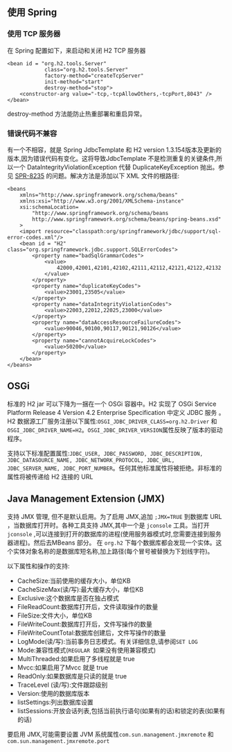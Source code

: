 ## 使用 Spring

### 使用 TCP 服务器

在 Spring 配置如下，来启动和关闭  H2 TCP 服务器

	<bean id = "org.h2.tools.Server"
	            class="org.h2.tools.Server"
	            factory-method="createTcpServer"
	            init-method="start"
	            destroy-method="stop">
	    <constructor-arg value="-tcp,-tcpAllowOthers,-tcpPort,8043" />
	</bean>

destroy-method 方法能防止热重部署和重启异常。

### 错误代码不兼容

有一个不相容，就是 Spring JdbcTemplate 和 H2 version 1.3.154版本及更新的版本,因为错误代码有变化。这将导致JdbcTemplate 不是检测重复的关键条件,所以一个 DataIntegrityViolationException 代替 DuplicateKeyException 抛出。参见 [SPR-8235](http://jira.spring.io/browse/SPR-8235) 的问题。解决方法是添加以下 XML 文件的根路径:

	<beans
	    xmlns="http://www.springframework.org/schema/beans"
	    xmlns:xsi="http://www.w3.org/2001/XMLSchema-instance"
	    xsi:schemaLocation=
	        "http://www.springframework.org/schema/beans
	        http://www.springframework.org/schema/beans/spring-beans.xsd"
	    >
	    <import resource="classpath:org/springframework/jdbc/support/sql-error-codes.xml"/>
	    <bean id = "H2" class="org.springframework.jdbc.support.SQLErrorCodes">
	        <property name="badSqlGrammarCodes">
	            <value>
	                42000,42001,42101,42102,42111,42112,42121,42122,42132
	            </value>
	        </property>
	        <property name="duplicateKeyCodes">
	            <value>23001,23505</value>
	        </property>
	        <property name="dataIntegrityViolationCodes">
	            <value>22003,22012,22025,23000</value>
	        </property>
	        <property name="dataAccessResourceFailureCodes">
	            <value>90046,90100,90117,90121,90126</value>
	        </property>
	        <property name="cannotAcquireLockCodes">
	            <value>50200</value>
	        </property>
	    </bean>
	</beans>

## OSGi

标准的 H2 jar 可以下降为一捆在一个 OSGi 容器中。H2 实现了  OSGi Service Platform Release 4 Version 4.2 Enterprise Specification 中定义 JDBC 服务 。H2 数据源工厂服务注册以下属性:`OSGI_JDBC_DRIVER_CLASS=org.h2.Driver` 和 `OSGI_JDBC_DRIVER_NAME=H2`。`OSGI_JDBC_DRIVER_VERSION`属性反映了版本的驱动程序。

支持以下标准配置属性:`JDBC_USER, JDBC_PASSWORD, JDBC_DESCRIPTION, JDBC_DATASOURCE_NAME, JDBC_NETWORK_PROTOCOL, JDBC_URL, JDBC_SERVER_NAME, JDBC_PORT_NUMBER`。任何其他标准属性将被拒绝。非标准的属性将被传递给 H2 连接的 URL

## Java Management Extension (JMX)

支持 JMX 管理, 但不是默认启用。为了启用 JMX,追加 `;JMX=TRUE` 到数据库 URL ，当数据库打开时。各种工具支持 JMX,其中一个是 `jconsole` 工具。当打开 `jconsole` ,可以连接到打开的数据库的进程(使用服务器模式时,您需要连接到服务器进程)。然后去MBeans  部分。 在 `org.h2` 下每个数据库都会发现一个实体。这个实体对象名称的是数据库短名称,加上路径(每个冒号被替换为下划线字符)。

以下属性和操作的支持:

* CacheSize:当前使用的缓存大小，单位KB
* CacheSizeMax(读/写):最大缓存大小，单位KB
* Exclusive:这个数据库是否在独占模式
* FileReadCount:数据库打开后，文件读取操作的数量
* FileSize:文件大小，单位KB
* FileWriteCount:数据库打开后，文件写操作的数量
* FileWriteCountTotal:数据库创建后，文件写操作的数量
* LogMode(读/写):当前事务日志模式。有关详细信息,请参阅`SET LOG`
* Mode:兼容性模式(`REGULAR `如果没有使用兼容模式)
* MultiThreaded:如果启用了多线程就是 true
* Mvcc:如果启用了Mvcc 就是 true
* ReadOnly:如果数据库是只读的就是 true
* TraceLevel (读/写):文件跟踪级别
* Version:使用的数据库版本
* listSettings:列出数据库设置
* listSessions:开放会话列表,包括当前执行语句(如果有的话)和锁定的表(如果有的话)

要启用 JMX,可能需要设置 JVM 系统属性`com.sun.management.jmxremote` 和 `com.sun.management.jmxremote.port`